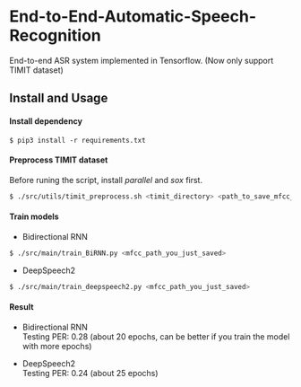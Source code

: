 # End-to-End-Automatic-Speech-Recognition
End-to-end ASR system implemented in Tensorflow. (Now only support TIMIT dataset)

## Install and Usage
#### Install dependency
```
$ pip3 install -r requirements.txt
```

#### Preprocess TIMIT dataset
Before runing the script, install *parallel* and *sox* first.  
```bash
$ ./src/utils/timit_preprocess.sh <timit_directory> <path_to_save_mfcc_feature>
```

#### Train models

* Bidirectional RNN
```bash
$ ./src/main/train_BiRNN.py <mfcc_path_you_just_saved>
``` 

* DeepSpeech2
```bash
$ ./src/main/train_deepspeech2.py <mfcc_path_you_just_saved>
```

#### Result  
* Bidirectional RNN  
Testing PER: 0.28 (about 20 epochs, can be better if you train the model with more epochs)  

* DeepSpeech2  
Testing PER: 0.24 (about 25 epochs)

